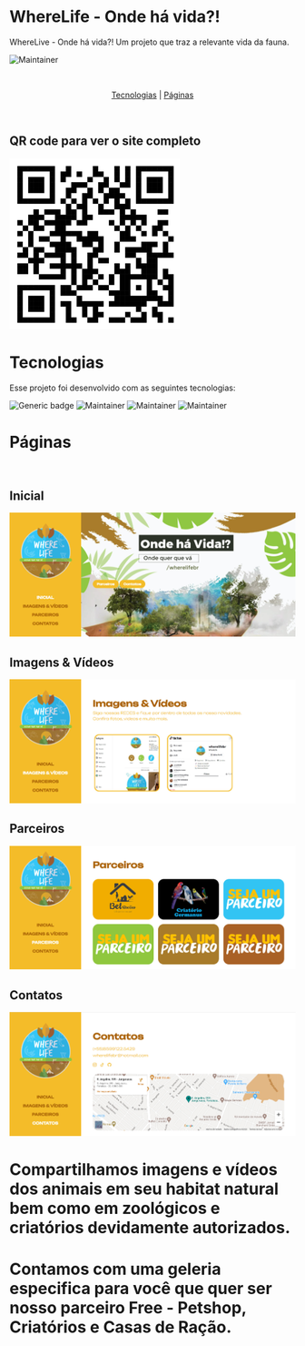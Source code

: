 # WhereLife - Onde há vida?!
WhereLive - Onde há vida?!
Um projeto que traz a relevante vida da fauna.
<br>

![Maintainer](https://img.shields.io/badge/License-MIT-orange)

<br>
<p align="center">
  <a href="#tecnologias">Tecnologias</a> |
  <a href="#páginas">Páginas</a>
</p>

<br>
<h2>QR code para ver o site completo</h2>
<img src="./imgreadme/WereLife.png" width="300" height="300">

<br>

# Tecnologias

Esse projeto foi desenvolvido com as seguintes tecnologias:

![Generic badge](https://img.shields.io/badge/-HTML5%20-green)
![Maintainer](https://img.shields.io/badge/-CSS3-blue)
![Maintainer](https://img.shields.io/badge/-Javascript-yellow)
![Maintainer](https://img.shields.io/badge/-Bootstrap-red)
<br>


# Páginas 
<br>

## Inicial 

<img src="./imgreadme/paginainicial.jpg">


## Imagens & Vídeos


<img src="./imgreadme/paginaimgevideos.jpg">


## Parceiros

<img src="./imgreadme/paginaparceiro.jpg">

## Contatos

<img src="./imgreadme/paginacontatos.jpg">
<br>

# Compartilhamos imagens e vídeos dos animais em seu habitat natural bem como em zoológicos e criatórios devidamente autorizados.
# Contamos com uma geleria especifica para você que quer ser nosso parceiro Free -  Petshop, Criatórios e Casas de Ração.
